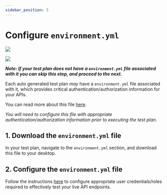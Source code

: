 ```yaml
---
sidebar_position: 5
---
```


# Configure `environment.yml`
![](../../../../../assets/data-driven-test-plan.svg)

![](../../../../../assets/data-driven-flow-4.svg)

***Note: If your test plan does not have a `environment.yml` file associated with it you can skip this step, and proceed to the next.***

Each auto generated test plan *may* have a `environment.yml` file associated with it, which provides critical authentication/authorization information for your APIs.

You can read more about this file [here][env-file]. 

*You will need to configure this file with appropriate authentication/authorization information prior to executing the test plan.*

## 1. Download the `environment.yml` file
In your test plan, navigate to the `environment.yml` section, and download this file to your desktop.

## 2. Configure the `environment.yml` file
Follow the instructions [here][configure-authn] to configure appropriate user credentials/roles required to effectively test your live API endpoints.


[env-file]: /guides/security-testing/concepts/test-plans/env-yml.md
[configure-authn]: /guides/security-testing/common-tasks/authn-authz
